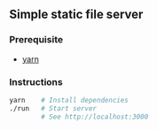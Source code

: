 Simple static file server
--------
### Prerequisite
- [yarn](https://yarnpkg.com/)

### Instructions
```bash
yarn    # Install dependencies
./run   # Start server
        # See http://localhost:3000
```
